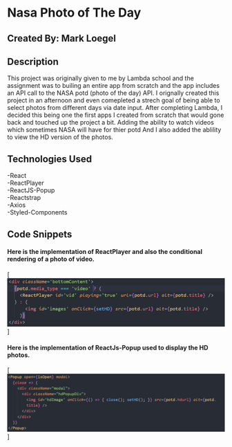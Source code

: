 # Nasa Photo of The Day

## Created By: Mark Loegel

## Description

This project was originally given to me by Lambda school and the assignment was to builing an entire app from scratch and the app includes an API call to the NASA potd (photo of the day) API. I orignally created this project in an afternoon and even comepleted a strech goal of being able to select photos from different days via date input. After completing Lambda, I decided this being one the first apps I created from scratch that would gone back and touched up the project a bit. Adding the ability to watch videos which sometimes NASA will have for thier potd And I also added the ablility to view the HD version of the photos.

## Technologies Used

-React <br>
-ReactPlayer <br>
-ReactJS-Popup <br>
-Reactstrap <br>
-Axios <br>
-Styled-Components <br>

## Code Snippets

#### Here is the implementation of ReactPlayer and also the conditional rendering of a photo of video.

[<img src="./src/ReactPlayer.PNG" width = "800" />]

#### Here is the implementation of ReactJs-Popup used to display the HD photos.

[<img src="./src/Popup.PNG" width = "800" />]
